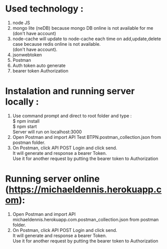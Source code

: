 # Used technology :

1. node JS
2. mongo lite (neDB) because mongo DB online is not available for me (don't have account)
3. node-cache will update to node-cache each time on add,update,delete case because redis online is not available.<br>
   (don't have account).
4. jsonwebtoken
5. Postman
6. Auth token auto generate 
7. bearer token Authorization

# Instalation and running server locally :
1. Use command prompt and direct to root folder and type :</br>
  $ npm install</br>
  $ npm start</br>
  Server will run on localhost:3000
2. Open Postman and import API Test BTPN.postman_collection.json from postman folder.</br>
3. On Postman, click API POST Login and click send.</br>
   It will generate and response a bearer Token.</br> 
   Use it for another request by putting the bearer token to Authorization</br>
   
# Running server online (https://michaeldennis.herokuapp.com):
1. Open Postman and import API michaeldennis.herokuapp.com.postman_collection.json from postman folder.</br>
2. On Postman, click API POST Login and click send.</br>
   It will generate and response a bearer Token.</br> 
   Use it for another request by putting the bearer token to Authorization</br>   